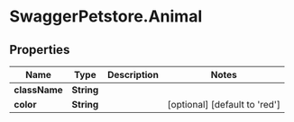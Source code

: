 # SwaggerPetstore.Animal

## Properties
Name | Type | Description | Notes
------------ | ------------- | ------------- | -------------
**className** | **String** |  | 
**color** | **String** |  | [optional] [default to &#x27;red&#x27;]
